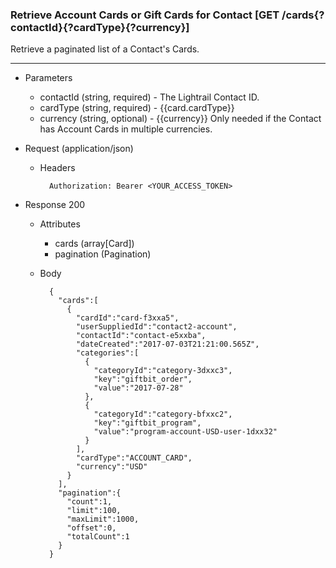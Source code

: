 ### Retrieve Account Cards or Gift Cards for Contact [GET /cards{?contactId}{?cardType}{?currency}]
Retrieve a paginated list of a Contact's Cards.

---
+ Parameters 
    + contactId (string, required) - The Lightrail Contact ID.
    + cardType (string, required) - {{card.cardType}}
    + currency (string, optional) - {{currency}} Only needed if the Contact has Account Cards in multiple currencies.

+ Request (application/json)
    + Headers
    
            Authorization: Bearer <YOUR_ACCESS_TOKEN>
    
+ Response 200
    + Attributes
        + cards (array[Card])
        + pagination (Pagination)

    + Body
    
            {
              "cards":[
                {
                  "cardId":"card-f3xxa5",
                  "userSuppliedId":"contact2-account",
                  "contactId":"contact-e5xxba",
                  "dateCreated":"2017-07-03T21:21:00.565Z",
                  "categories":[
                    {
                      "categoryId":"category-3dxxc3",
                      "key":"giftbit_order",
                      "value":"2017-07-28"
                    },
                    {
                      "categoryId":"category-bfxxc2",
                      "key":"giftbit_program",
                      "value":"program-account-USD-user-1dxx32"
                    }
                  ],
                  "cardType":"ACCOUNT_CARD",
                  "currency":"USD"
                }
              ],
              "pagination":{
                "count":1,
                "limit":100,
                "maxLimit":1000,
                "offset":0,
                "totalCount":1
              }
            }